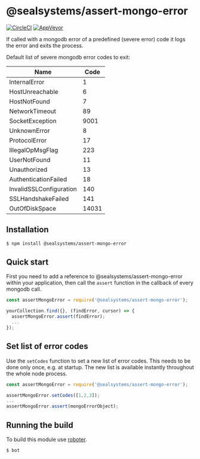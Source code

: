 # @sealsystems/assert-mongo-error

[![CircleCI](https://circleci.com/gh/sealsystems/node-assert-mongo-error.svg?style=svg)](https://circleci.com/gh/sealsystems/node-assert-mongo-error)
[![AppVeyor](https://ci.appveyor.com/api/projects/status/knnocd1ddkfbaou0?svg=true)](https://ci.appveyor.com/project/Plossys/node-assert-mongo-error)

If called with a mongodb error of a predefined (severe error) code it logs the error and exits the process.

Default list of severe mongodb error codes to exit:

| Name | Code |
|---|---|
| InternalError |1|
| HostUnreachable |6|
| HostNotFound |7|
| NetworkTimeout | 89 |
| SocketException | 9001 |
| UnknownError |8|
| ProtocolError | 17 |
| IllegalOpMsgFlag | 223 |
| UserNotFound |11|
| Unauthorized |13|
| AuthenticationFailed | 18 |
| InvalidSSLConfiguration | 140 |
| SSLHandshakeFailed | 141 |
| OutOfDiskSpace | 14031 |

## Installation

```bash
$ npm install @sealsystems/assert-mongo-error
```

## Quick start

First you need to add a reference to @sealsystems/assert-mongo-error within your application, then call the `assert` function in the callback of every mongodb call.

```javascript
const assertMongoError = require('@sealsystems/assert-mongo-error');

yourCollection.find({}, (findError, cursor) => {
  assertMongoError.assert(findError);
  ...
});
```

## Set list of error codes

Use the `setCodes` function to set a new list of error codes. This needs to be done only once, e.g. at startup. The new list is available instantly throughout the whole node process.

```javascript
const assertMongoError = require('@sealsystems/assert-mongo-error');

assertMongoError.setCodes([1,2,3]);
...
assertMongoError.assert(mongoErrorObject);
```

## Running the build

To build this module use [roboter](https://www.npmjs.com/package/roboter).

```bash
$ bot
```
